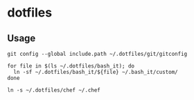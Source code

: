 dotfiles
========

## Usage

```shell
git config --global include.path ~/.dotfiles/git/gitconfig

for file in $(ls ~/.dotfiles/bash_it); do
  ln -sf ~/.dotfiles/bash_it/${file} ~/.bash_it/custom/
done

ln -s ~/.dotfiles/chef ~/.chef
```
